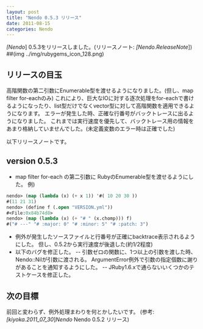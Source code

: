 ```yaml
---
layout: post
title: "Nendo 0.5.3 リリース"
date: 2011-08-15
categories: Nendo
---
```

*[Nendo*] 0.5.3をリリースしました。(リリースノート: *[Nendo.ReleaseNote*])
##(img ../img/rubygems_icon_128.png)
## リリースの目玉
高階関数の第二引数にEnumerable型を渡せるようになりました。(但し、map filter for-eachのみ)
これにより、巨大なIOに対する逐次処理をfor-eachで書けるようになったり、list型だけでなくvector型に対して高階関数を適用できるようになります。
エラーが発生した時、正確な行番号がバックトレースに出るようになりました。
これまでは実行速度を優先して、バックトレース用の情報をあまり格納していませんでした。(未定義変数のエラー時は正確でした)

以下リリースノートです。
## version 0.5.3
- map filter for-each の第二引数に RubyのEnumerable型を渡せるようにした。
 例)
```lisp
nendo> (map (lambda (x) (+ x 1)) '#( 10 20 30 ))
#(11 21 31)
nendo> (define f (.open "VERSION.yml"))
#<File:0x84b74d8>
nendo> (map (lambda (x) (+ "# " (x.chomp))) f)
#("# ---" "# :major: 0" "# :minor: 5" "# :patch: 3")
```
- 例外が発生したソースファイルと行番号が正確にbacktrace表示されるようにした。
 但し、0.5.2から実行速度が後退した(約1/2程度)
- 以下のバグを修正した。
-- 引数ゼロの関数に、1つ以上の引数を渡した時、Nendo::Nilが引数に渡される。
  ArgumentError例外で引数の指定個数に謝りがあることを通知するようにした。
-- JRuby1.6.xで通らないいくつかのテストケースを修正した。

## 次の目標
前回と変わらず、例外処理まわりを何とかしたいです。
(参考:*[kiyoka.2011_07_30*]*Nendo* Nendo 0.5.2 リリース)
